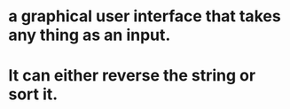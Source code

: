 # a graphical user interface that takes any thing as an input. 
# It can either reverse the string or sort it.
